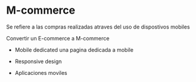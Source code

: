 # M-commerce

Se refiere a las compras realizadas atraves del uso de dispostivos mobiles

Convertir un E-commerce a M-commerce

- Mobile dedicated
  una pagina dedicada a mobile

- Responsive design

- Aplicaciones moviles
